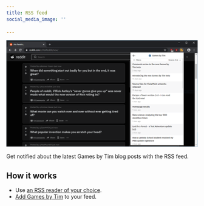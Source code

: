 ```yaml
---
title: RSS feed
social_media_image: ''

---
```

![](../images/rssfeed.png)

Get notified about the latest Games by Tim blog posts with the RSS feed.

## How it works

<ul>
  <li>Use <a href="https://zapier.com/blog/best-rss-feed-reader-apps/" target="_blank" rel="noopener noreferrer">an RSS reader of your choice</a>.</li>
  <li><a href="/rss.xml" target="_blank" rel="noopener noreferrer">Add Games by Tim</a> to your feed.</li>
</ul>